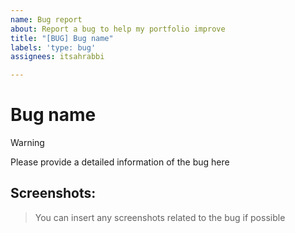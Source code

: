 ```yaml
---
name: Bug report
about: Report a bug to help my portfolio improve
title: "[BUG] Bug name"
labels: 'type: bug'
assignees: itsahrabbi

---
```


# Bug name

> [!WARNING]
> Please provide a detailed information of the bug here

## Screenshots:
> You can insert any screenshots related to the bug if possible